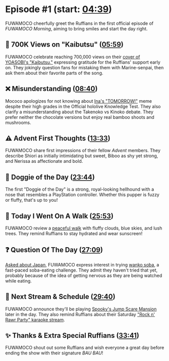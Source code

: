 # Episode #1 (start: [04:39](https://youtu.be/4giLWiqvyVo?t=04m39s))

FUWAMOCO cheerfully greet the Ruffians in the first official episode of *FUWAMOCO Morning*, aiming to bring smiles and start the day right.

## 👹 700K Views on "Kaibutsu" ([05:59](https://youtu.be/4giLWiqvyVo?t=05m59s))

FUWAMOCO celebrate reaching 700,000 views on their [cover of YOASOBI's "Kaibutsu,"](https://youtu.be/Yr1EI_jYBB8) expressing gratitude for the Ruffians' support early on. They jokingly question fans for mistaking them with Marine-senpai, then ask them about their favorite parts of the song.

## ❌ Misunderstanding ([08:40](https://youtu.be/4giLWiqvyVo?t=08m40s))

Mococo apologizes for not knowing about [Ina's "TOMORROW!"](https://youtu.be/sMcfFmR0MmA) meme despite their high grades in the Official hololive Knowledge Test. They also clarify a misunderstanding about the Takenoko vs Kinoko debate. They prefer neither the chocolate versions but enjoy real bamboo shoots and mushrooms.

## ⚠️ Advent First Thoughts ([13:33](https://youtu.be/4giLWiqvyVo?t=13m33s))

FUWAMOCO share first impressions of their fellow *Advent* members. They describe Shiori as initially intimidating but sweet, Biboo as shy yet strong, and Nerissa as affectionate and bold.

## 🐶 Doggie of the Day ([23:44](https://youtu.be/4giLWiqvyVo?t=23m44s))

The first "Doggie of the Day" is a strong, royal-looking hellhound with a nose that resembles a PlayStation controller. Whether this pupper is fuzzy or fluffy, that's up to you!

## 🚶 Today I Went On A Walk ([25:53](https://youtu.be/4giLWiqvyVo?t=25m53s))

FUWAMOCO review a [peaceful walk](https://twitter.com/GenjiPriv/status/1686548641992015874) with fluffy clouds, blue skies, and lush trees. They remind Ruffians to stay hydrated and wear sunscreen!

## ❓ Question Of The Day ([27:09](https://youtu.be/4giLWiqvyVo?t=27m09s))

[Asked about Japan](https://twitter.com/tatantannotan/status/1686547887084486658), FUWAMOCO express interest in trying [wanko soba](https://en.wikipedia.org/wiki/Wanko_soba), a fast-paced soba-eating challenge. They admit they haven't tried that yet, probably because of the idea of getting nervous as they are being watched while eating.

## 📅 Next Stream & Schedule ([29:40](https://youtu.be/4giLWiqvyVo?t=29m40s))

FUWAMOCO announce they'll be playing [Spooky's Jump Scare Mansion](https://youtu.be/kRHAfh9z3cc) later in the day. They also remind Ruffians about their Saturday ["Rock n' Rawr Party" karaoke stream](https://youtu.be/O_gFJJ2ToLg).

## ✨ Thanks & Extra Special Ruffians ([33:41](https://youtu.be/4giLWiqvyVo?t=33m41s))

FUWAMOCO shout out some Ruffians and wish everyone a great day before ending the show with their signature *BAU BAU*!

